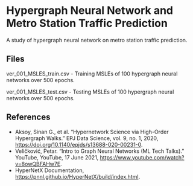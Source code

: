 # Hypergraph Neural Network and Metro Station Traffic Prediction
A study of hypergraph neural network on metro station traffic prediction.

## Files

ver_001_MSLES_train.csv - Training MSLEs of 100 hypergraph neural networks over 500 epochs. 

ver_001_MSLES_test.csv - Testing MSLEs of 100 hypergraph neural networks over 500 epochs.

## References
* Aksoy, Sinan G., et al. “Hypernetwork Science via High-Order Hypergraph Walks.” EPJ Data Science, vol. 9, no. 1, 2020,   https://doi.org/10.1140/epjds/s13688-020-00231-0. 
* Veličković, Petar. “Intro to Graph Neural Networks (ML Tech Talks).” YouTube, YouTube, 17 June 2021, https://www.youtube.com/watch?v=8owQBFAHw7E.
* HyperNetX Documentation, https://pnnl.github.io/HyperNetX/build/index.html. 
